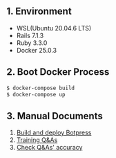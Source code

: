 ## 1. Environment

* WSL(Ubuntu 20.04.6 LTS)
* Rails 7.1.3
* Ruby 3.3.0
* Docker 25.0.3

## 2. Boot Docker Process

```bash
$ docker-compose build
$ docker-compose up
```

## 3. Manual Documents

1. [Build and deploy Botpress](./docs/01_build_and_deploy_botpress.md)
2. [Training Q&As](./docs/02_preprare_qas.md)
3. [Check Q&As' accuracy](./docs/03_check_qnas_accuracy.md)
